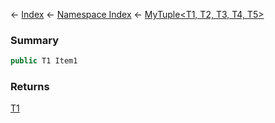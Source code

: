← [Index](Api-Index) ← [Namespace Index](Namespace-Index) ← [MyTuple<T1, T2, T3, T4, T5>](VRage.MyTuple`5)

### Summary

```csharp
public T1 Item1
```

### Returns

[T1]()

